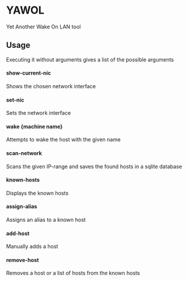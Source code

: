 # YAWOL
Yet Another Wake On LAN tool

## Usage 
Executing it without arguments gives a list of the possible arguments

#### show-current-nic
Shows the chosen network interface

#### set-nic
Sets the network interface

#### wake {machine name}
Attempts to wake the host with the given name

#### scan-network
Scans the given IP-range and saves the found hosts in a sqlite database

#### known-hosts
Displays the known hosts

#### assign-alias
Assigns an alias to a known host

#### add-host
Manually adds a host

#### remove-host
Removes a host or a list of hosts from the known hosts
